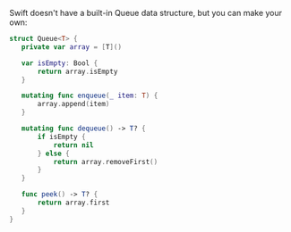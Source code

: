 Swift doesn't have a built-in Queue data structure, but you can make your own:

```swift
struct Queue<T> {
   private var array = [T]()

   var isEmpty: Bool {
       return array.isEmpty
   }

   mutating func enqueue(_ item: T) {
       array.append(item)
   }

   mutating func dequeue() -> T? {
       if isEmpty {
           return nil
       } else {
           return array.removeFirst()
       }
   }

   func peek() -> T? {
       return array.first
   }
}

```
